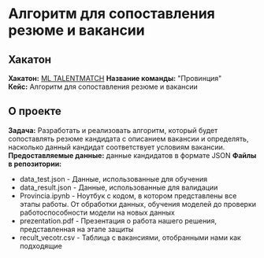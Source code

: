 # Алгоритм для сопоставления резюме и вакансии
## Хакатон
**Хакатон:** [ML TALENTMATCH]([http://test.com/](https://www.zavodit.ru/ru/calendar/event/46)https://www.zavodit.ru/ru/calendar/event/46)  
**Название команды:** "Провинция"  
**Кейс:** Алгоритм для сопоставления резюме и вакансии
## О проекте
**Задача:** Разработать и реализовать алгоритм, который будет сопоставлять резюме кандидата с описанием вакансии и определять, насколько данный кандидат соответствует условиям вакансии.   
**Предоставляемые данные:** данные кандидатов в формате JSON
**Файлы в репозитории:** 
* data_test.json - Данные, использованные для обучения
* data_result.json - Данные, использованные для валидации
* Provincia.ipynb - Ноутбук с кодом, в котором представлены все этапы работы. От обработки данных, обучения моделей до проверки работоспособности модели на новых данных
* prezentation.pdf - Презентация о работа нашего решения, представленная на этапе защиты
* recult_vecotr.csv - Таблица с вакансиями, отобранными нами как подходящие

